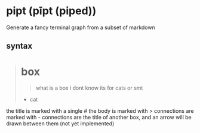
# pipt (pīpt (piped))

Generate a fancy terminal graph from a subset of markdown

## syntax

>    # box
>
>    > what is a box
>    > i dont know
>    > its for cats or smt
>
>    - cat

the title is marked with a single #
the body is marked with >
connections are marked with -
connections are the title of another box, and an arrow will be drawn between them (not yet implemented)
